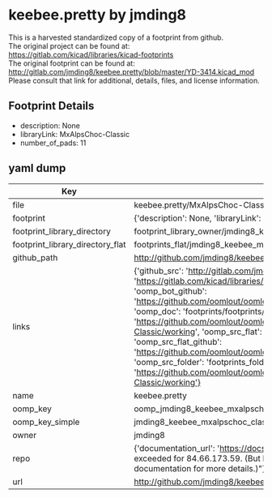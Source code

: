# keebee.pretty by jmding8  
This is a harvested standardized copy of a footprint from github.  
The original project can be found at:  
https://gitlab.com/kicad/libraries/kicad-footprints  
The original footprint can be found at:
http://gitlab.com/jmding8/keebee.pretty/blob/master/YD-3414.kicad_mod
Please consult that link for additional, details, files, and license information.  
## Footprint Details
* description: None  
* libraryLink: MxAlpsChoc-Classic  
* number_of_pads: 11  
## yaml dump  
| Key | Value |  
| --- | --- |  
| file | keebee.pretty/MxAlpsChoc-Classic.kicad_mod |  
| footprint | {'description': None, 'libraryLink': 'MxAlpsChoc-Classic', 'number_of_pads': 11} |  
| footprint_library_directory | footprint_library_owner/jmding8_keebee.pretty |  
| footprint_library_directory_flat | footprints_flat/jmding8_keebee_mxalpschoc_classic/working |  
| github_path | http://github.com/jmding8/keebee.pretty/blob/master/MxAlpsChoc-Classic.kicad_mod |  
| links | {'github_src': 'http://gitlab.com/jmding8/keebee.pretty/blob/master/YD-3414.kicad_mod', 'github_src_repo': 'https://gitlab.com/kicad/libraries/kicad-footprints', 'oomp_bot': 'footprints/jmding8_keebee_mxalpschoc_classic/working', 'oomp_bot_github': 'https://github.com/oomlout/oomlout_oomp_footprint_bot/tree/main/footprints/jmding8_keebee_mxalpschoc_classic/working', 'oomp_doc': 'footprints/footprints/jmding8/keebee/MxAlpsChoc-Classic/working/', 'oomp_doc_github': 'https://github.com/oomlout/oomlout_oomp_footprint_doc/tree/main/footprints/footprints/jmding8/keebee/MxAlpsChoc-Classic/working', 'oomp_src_flat': 'footprints_flat/footprints_flat/jmding8_keebee_mxalpschoc_classic/working', 'oomp_src_flat_github': 'https://github.com/oomlout/oomlout_oomp_footprint_src/tree/main/footprints_flat/jmding8_keebee_mxalpschoc_classic/working', 'oomp_src_folder': 'footprints_folder/footprints_folder/jmding8/keebee/MxAlpsChoc-Classic/working', 'oomp_src_folder_github': 'https://github.com/oomlout/oomlout_oomp_footprint_src/tree/main/footprints_folder/jmding8/keebee/MxAlpsChoc-Classic/working'} |  
| name | keebee.pretty |  
| oomp_key | oomp_jmding8_keebee_mxalpschoc_classic |  
| oomp_key_simple | jmding8_keebee_mxalpschoc_classic |  
| owner | jmding8 |  
| repo | {'documentation_url': 'https://docs.github.com/rest/overview/resources-in-the-rest-api#rate-limiting', 'message': "API rate limit exceeded for 84.66.173.59. (But here's the good news: Authenticated requests get a higher rate limit. Check out the documentation for more details.)"} |  
| url | http://github.com/jmding8/keebee.pretty |  

